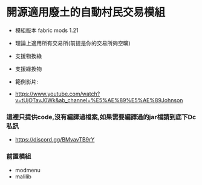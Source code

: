 # 開源適用廢土的自動村民交易模組
* 模組版本 fabric mods 1.21
* 理論上適用所有交易所(前提是你的交易所夠空曠)
* 支援物換綠
* 支援綠換物
  
* 範例影片:
* https://www.youtube.com/watch?v=tUjOTavJ0Wk&ab_channel=%E5%AE%89%E5%AE%89Johnson

### 這裡只提供code,沒有編譯過檔案,如果需要編譯過的jar檔請到底下Dc私訊
* https://discord.gg/BMvavTB9rY

### 前置模組
* modmenu
* malilib
